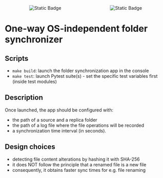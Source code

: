 <div style="display: flex; justify-content: space-around; align-items: center; flex-wrap: wrap;">
  <img alt="Static Badge" src="https://img.shields.io/badge/Python-%23ADD8E6?logo=python">
  <img alt="Static Badge" src="https://img.shields.io/badge/Docker-white?logo=docker">
</div>

# One-way OS-independent folder synchronizer

## Scripts

* `make build`: launch the folder synchronization app in the console
* `make test`: launch Pytest suite(s) - set the specific test variables first (inside test modules)

## Description

Once launched, the app should be configured with:
* the path of a source and a replica folder
* the path of a log file where the file operations will be recorded
* a synchronization time interval (in seconds).

## Design choices

* detecting file content alterations by hashing it with SHA-256
*  it does NOT follow the principle that a renamed file is a new file
* consequently, it obtains faster sync times for e.g. file renaming
  

